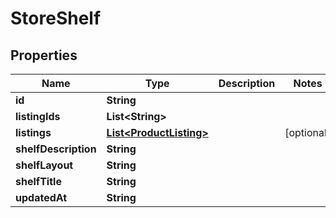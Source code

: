 

# StoreShelf


## Properties

| Name | Type | Description | Notes |
|------------ | ------------- | ------------- | -------------|
|**id** | **String** |  |  |
|**listingIds** | **List&lt;String&gt;** |  |  |
|**listings** | [**List&lt;ProductListing&gt;**](ProductListing.md) |  |  [optional] |
|**shelfDescription** | **String** |  |  |
|**shelfLayout** | **String** |  |  |
|**shelfTitle** | **String** |  |  |
|**updatedAt** | **String** |  |  |



